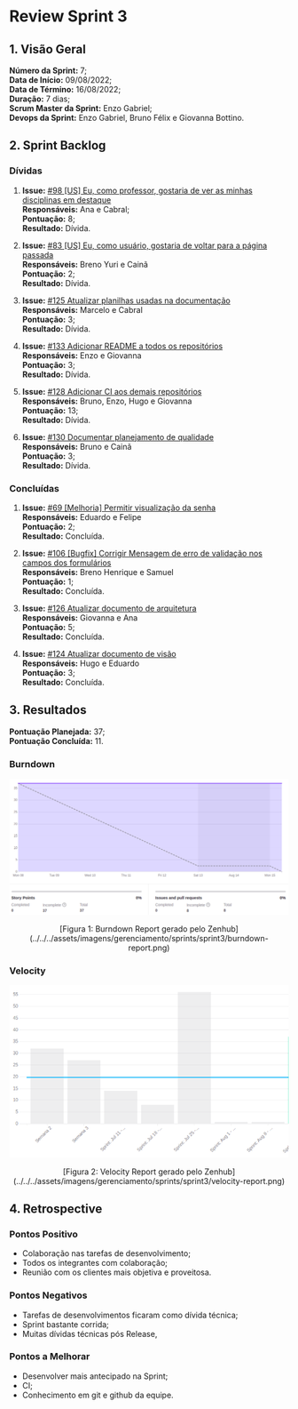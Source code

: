 # Review Sprint 3

## 1. Visão Geral
**Número da Sprint:** 7;<br>
**Data de Início:** 09/08/2022;<br>
**Data de Término:** 16/08/2022;<br>
**Duração:** 7 dias;<br>
**Scrum Master da Sprint:** Enzo Gabriel;<br>
**Devops da Sprint:** Enzo Gabriel, Bruno Félix e Giovanna Bottino.<br>

## 2. Sprint Backlog

### Dívidas

1. **Issue:** [#98 [US] Eu, como professor, gostaria de ver as minhas disciplinas em destaque](https://github.com/fga-eps-mds/2022-1-PUMA-Doc/issues/98)<br>
**Responsáveis:** Ana e Cabral;<br>
**Pontuação:** 8;<br>
**Resultado:** <span class="tarefa-divida">Dívida</span>.

2. **Issue:** [#83 [US] Eu, como usuário, gostaria de voltar para a página passada](https://github.com/fga-eps-mds/2022-1-PUMA-Doc/issues/83)<br>
**Responsáveis:** Breno Yuri e Cainã<br>
**Pontuação:** 2;<br>
**Resultado:** <span class="tarefa-divida">Dívida</span>.

3. **Issue:** [#125 Atualizar planilhas usadas na documentação](https://github.com/fga-eps-mds/2022-1-PUMA-Doc/issues/125)<br>
**Responsáveis:** Marcelo e Cabral<br>
**Pontuação:** 3;<br>
**Resultado:** <span class="tarefa-divida">Dívida</span>.

4. **Issue:** [#133 Adicionar README a todos os repositórios](https://github.com/fga-eps-mds/2022-1-PUMA-Doc/issues/133)<br>
**Responsáveis:** Enzo e Giovanna<br>
**Pontuação:** 3;<br>
**Resultado:** <span class="tarefa-divida">Dívida</span>.

5. **Issue:** [#128 Adicionar CI aos demais repositórios](https://github.com/fga-eps-mds/2022-1-PUMA-Doc/issues/128)<br>
**Responsáveis:** Bruno, Enzo, Hugo e Giovanna<br>
**Pontuação:** 13;<br>
**Resultado:** <span class="tarefa-divida">Dívida</span>.

7. **Issue:** [#130 Documentar planejamento de qualidade](https://github.com/fga-eps-mds/2022-1-PUMA-Doc/issues/130)<br>
**Responsáveis:** Bruno e Cainã<br>
**Pontuação:** 3;<br>
**Resultado:** <span class="tarefa-divida">Dívida</span>.

### Concluídas

1. **Issue:** [#69 [Melhoria] Permitir visualização da senha](https://github.com/fga-eps-mds/2022-1-PUMA-Doc/issues/69)<br>
**Responsáveis:** Eduardo e Felipe<br>
**Pontuação:** 2;<br>
**Resultado:** <span class="tarefa-concluida">Concluída</span>.

2. **Issue:** [#106 [Bugfix] Corrigir Mensagem de erro de validação nos campos dos formulários](https://github.com/fga-eps-mds/2022-1-PUMA-Doc/issues/106)<br>
**Responsáveis:** Breno Henrique e Samuel<br>
**Pontuação:** 1;<br>
**Resultado:** <span class="tarefa-concluida">Concluída</span>.

3. **Issue:** [#126 Atualizar documento de arquitetura](https://github.com/fga-eps-mds/2022-1-PUMA-Doc/issues/126)<br>
**Responsáveis:** Giovanna e Ana<br>
**Pontuação:** 5;<br>
**Resultado:** <span class="tarefa-concluida">Concluída</span>.

4. **Issue:** [#124 Atualizar documento de visão](https://github.com/fga-eps-mds/2022-1-PUMA-Doc/issues/124)<br>
**Responsáveis:** Hugo e Eduardo<br>
**Pontuação:** 3;<br>
**Resultado:** <span class="tarefa-concluida">Concluída</span>.


## 3. Resultados

**Pontuação Planejada:** 37;<br>
**Pontuação Concluída:** 11.<br>

### Burndown
![Burndown Report](../../../assets/imagens/gerenciamento/sprints/sprint3/burndown-report.png)
<center>[Figura 1: Burndown Report gerado pelo Zenhub](../../../assets/imagens/gerenciamento/sprints/sprint3/burndown-report.png)</center>

### Velocity
![Velocity Report](../../../assets/imagens/gerenciamento/sprints/sprint3/velocity-report.png)
<center>[Figura 2: Velocity Report gerado pelo Zenhub](../../../assets/imagens/gerenciamento/sprints/sprint3/velocity-report.png)</center>


## 4. Retrospective

### Pontos Positivo

- Colaboração nas tarefas de desenvolvimento;
- Todos os integrantes com colaboração;
- Reunião com os clientes mais objetiva e proveitosa.

### Pontos Negativos

- Tarefas de desenvolvimentos ficaram como dívida técnica;
- Sprint bastante corrida;
- Muitas dívidas técnicas pós Release,

### Pontos a Melhorar

- Desenvolver mais antecipado na Sprint;
- CI;
- Conhecimento em git e github da equipe.